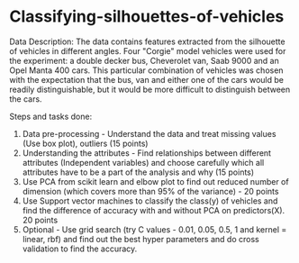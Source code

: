 # Classifying-silhouettes-of-vehicles

Data Description:
The data contains features extracted from the silhouette of vehicles in different
angles. Four "Corgie" model vehicles were used for the experiment: a double
decker bus, Cheverolet van, Saab 9000 and an Opel Manta 400 cars. This
particular combination of vehicles was chosen with the expectation that the bus,
van and either one of the cars would be readily distinguishable, but it would be
more difficult to distinguish between the cars.

Steps and tasks done:
1. Data pre-processing - Understand the data and treat missing values (Use
box plot), outliers (15 points)
2. Understanding the attributes - Find relationships between different
attributes (Independent variables) and choose carefully which all
attributes have to be a part of the analysis and why (15 points)
3. Use PCA from scikit learn and elbow plot to find out reduced number of
dimension (which covers more than 95% of the variance) - 20 points
4. Use Support vector machines to classify the class(y) of vehicles and find
the difference of accuracy with and without PCA on predictors(X). 20
points
5. Optional - Use grid search (try C values - 0.01, 0.05, 0.5, 1 and kernel =
linear, rbf) and find out the best hyper parameters and do cross validation
to find the accuracy.

